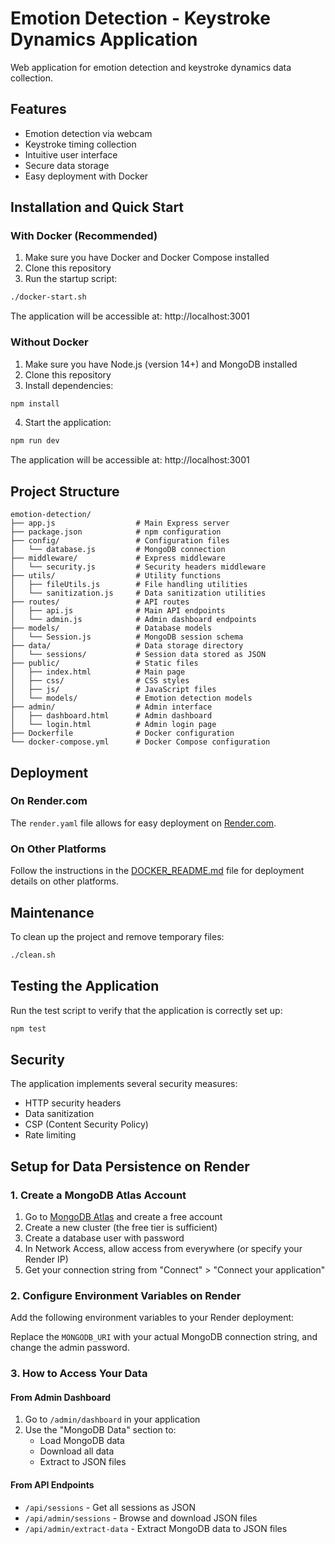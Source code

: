 # Emotion Detection - Keystroke Dynamics Application

Web application for emotion detection and keystroke dynamics data collection.

## Features

- Emotion detection via webcam
- Keystroke timing collection
- Intuitive user interface
- Secure data storage
- Easy deployment with Docker

## Installation and Quick Start

### With Docker (Recommended)

1. Make sure you have Docker and Docker Compose installed
2. Clone this repository
3. Run the startup script:

```bash
./docker-start.sh
```

The application will be accessible at: http://localhost:3001

### Without Docker

1. Make sure you have Node.js (version 14+) and MongoDB installed
2. Clone this repository
3. Install dependencies:

```bash
npm install
```

4. Start the application:

```bash
npm run dev
```

The application will be accessible at: http://localhost:3001

## Project Structure

```
emotion-detection/
├── app.js                  # Main Express server
├── package.json            # npm configuration
├── config/                 # Configuration files
│   └── database.js         # MongoDB connection
├── middleware/             # Express middleware
│   └── security.js         # Security headers middleware
├── utils/                  # Utility functions
│   ├── fileUtils.js        # File handling utilities
│   └── sanitization.js     # Data sanitization utilities
├── routes/                 # API routes
│   ├── api.js              # Main API endpoints
│   └── admin.js            # Admin dashboard endpoints
├── models/                 # Database models
│   └── Session.js          # MongoDB session schema
├── data/                   # Data storage directory
│   └── sessions/           # Session data stored as JSON
├── public/                 # Static files
│   ├── index.html          # Main page
│   ├── css/                # CSS styles
│   ├── js/                 # JavaScript files
│   └── models/             # Emotion detection models
├── admin/                  # Admin interface
│   ├── dashboard.html      # Admin dashboard 
│   └── login.html          # Admin login page
├── Dockerfile              # Docker configuration
└── docker-compose.yml      # Docker Compose configuration
```

## Deployment

### On Render.com

The `render.yaml` file allows for easy deployment on [Render.com](https://render.com).

### On Other Platforms

Follow the instructions in the [DOCKER_README.md](DOCKER_README.md) file for deployment details on other platforms.

## Maintenance

To clean up the project and remove temporary files:

```bash
./clean.sh
```

## Testing the Application

Run the test script to verify that the application is correctly set up:

```bash
npm test
```

## Security

The application implements several security measures:
- HTTP security headers
- Data sanitization
- CSP (Content Security Policy)
- Rate limiting

## Setup for Data Persistence on Render

### 1. Create a MongoDB Atlas Account
1. Go to [MongoDB Atlas](https://www.mongodb.com/cloud/atlas) and create a free account
2. Create a new cluster (the free tier is sufficient)
3. Create a database user with password
4. In Network Access, allow access from everywhere (or specify your Render IP)
5. Get your connection string from "Connect" > "Connect your application"

### 2. Configure Environment Variables on Render
Add the following environment variables to your Render deployment:

Replace the `MONGODB_URI` with your actual MongoDB connection string, and change the admin password.

### 3. How to Access Your Data

#### From Admin Dashboard
1. Go to `/admin/dashboard` in your application
2. Use the "MongoDB Data" section to:
   - Load MongoDB data
   - Download all data
   - Extract to JSON files

#### From API Endpoints
- `/api/sessions` - Get all sessions as JSON
- `/api/admin/sessions` - Browse and download JSON files
- `/api/admin/extract-data` - Extract MongoDB data to JSON files
